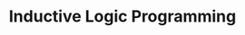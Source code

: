 ---
word: "true"

title: "Inductive Logic Programming"

categories: ['']

tags: ['Inductive', 'Logic', 'Programming']

arwords: 'البرمجة المنطقية الاستقرائية'

arexps: []

enwords: ['Inductive Logic Programming']

enexps: []

arlexicons: 'ب'

enlexicons: 'I'

authors: ['Ruqayya Roshdy']

translators: ['X']

citations: 'تطبيقات أساسية في المعالجة الآلية للغة العربية'

sources: 'مركز الملك عبدالله بن عبدالعزيز الدولي لخدمة اللغة العربية'

slug: ""
---
